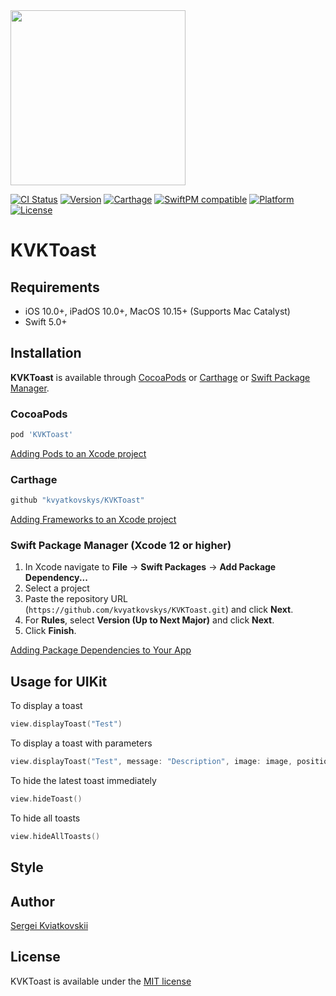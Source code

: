 <img src="Screenshots/iphone.png" width="280">

[![CI Status](https://img.shields.io/travis/kvyatkovskys/KVKToast.svg?style=flat)](https://travis-ci.org/kvyatkovskys/KVKToast)
[![Version](https://img.shields.io/cocoapods/v/KVKToast.svg?style=flat)](https://cocoapods.org/pods/KVKToast)
[![Carthage](https://img.shields.io/badge/Carthage-compatible-4BC51D.svg?style=fla)](https://github.com/Carthage/Carthage/)
[![SwiftPM compatible](https://img.shields.io/badge/SwiftPM-compatible-orange.svg)](https://swiftpackageindex.com/kvyatkovskys/KVKToast)
[![Platform](https://img.shields.io/cocoapods/p/KVKToast.svg?style=flat)](https://cocoapods.org/pods/KVKToast)
[![License](https://img.shields.io/cocoapods/l/KVKToast.svg?style=flat)](https://cocoapods.org/pods/KVKToast)

# KVKToast

## Requirements

- iOS 10.0+, iPadOS 10.0+, MacOS 10.15+ (Supports Mac Catalyst)
- Swift 5.0+

## Installation

**KVKToast** is available through [CocoaPods](https://cocoapods.org) or [Carthage](https://github.com/Carthage/Carthage) or [Swift Package Manager](https://swift.org/package-manager/).

### CocoaPods
~~~bash
pod 'KVKToast'
~~~

[Adding Pods to an Xcode project](https://guides.cocoapods.org/using/using-cocoapods.html)

### Carthage
~~~bash
github "kvyatkovskys/KVKToast"
~~~

[Adding Frameworks to an Xcode project](https://github.com/Carthage/Carthage#quick-start)

### Swift Package Manager (Xcode 12 or higher)

1. In Xcode navigate to **File** → **Swift Packages** → **Add Package Dependency...**
2. Select a project
3. Paste the repository URL (`https://github.com/kvyatkovskys/KVKToast.git`) and click **Next**.
4. For **Rules**, select **Version (Up to Next Major)** and click **Next**.
5. Click **Finish**.

[Adding Package Dependencies to Your App](https://developer.apple.com/documentation/swift_packages/adding_package_dependencies_to_your_app)

## Usage for UIKit

To display a toast

```swift
view.displayToast("Test")
```

To display a toast with parameters

```swift
view.displayToast("Test", message: "Description", image: image, position: .top, type: .info, duration: 5)
```

To hide the latest toast immediately

```swift
view.hideToast()
```

To hide all toasts
```swift
view.hideAllToasts()
```

## Style


## Author

[Sergei Kviatkovskii](https://github.com/kvyatkovskys)

## License

KVKToast is available under the [MIT license](https://github.com/kvyatkovskys/KVKToast/blob/master/LICENSE.md)
